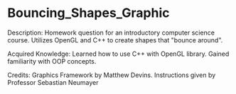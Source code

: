 # Bouncing_Shapes_Graphic

Description: Homework question for an introductory computer science course. 
             Utilizes OpenGL and C++ to create shapes that "bounce around". 
                          
Acquired Knowledge: Learned how to use C++ with OpenGL library. 
                   Gained familiarity with OOP concepts.
                   

Credits: Graphics Framework by Matthew Devins.
         Instructions given by Professor Sebastian Neumayer
          
